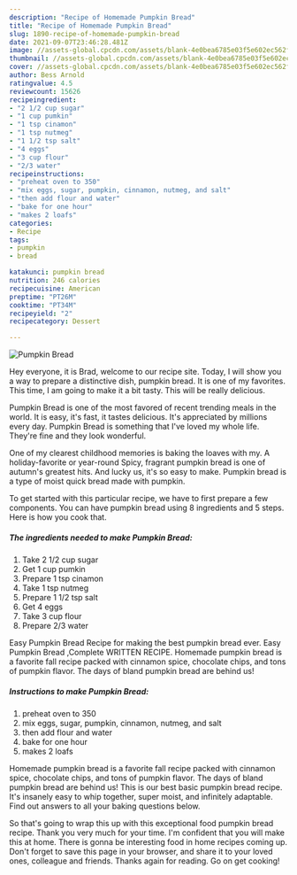 ```yaml
---
description: "Recipe of Homemade Pumpkin Bread"
title: "Recipe of Homemade Pumpkin Bread"
slug: 1890-recipe-of-homemade-pumpkin-bread
date: 2021-09-07T23:46:28.481Z
image: //assets-global.cpcdn.com/assets/blank-4e0bea6785e03f5e602ec562f230caae08da540cada707380b4fe1bbebba43da.png
thumbnail: //assets-global.cpcdn.com/assets/blank-4e0bea6785e03f5e602ec562f230caae08da540cada707380b4fe1bbebba43da.png
cover: //assets-global.cpcdn.com/assets/blank-4e0bea6785e03f5e602ec562f230caae08da540cada707380b4fe1bbebba43da.png
author: Bess Arnold
ratingvalue: 4.5
reviewcount: 15626
recipeingredient:
- "2 1/2 cup sugar"
- "1 cup pumkin"
- "1 tsp cinamon"
- "1 tsp nutmeg"
- "1 1/2 tsp salt"
- "4 eggs"
- "3 cup flour"
- "2/3 water"
recipeinstructions:
- "preheat oven to 350"
- "mix eggs, sugar, pumpkin, cinnamon, nutmeg, and salt"
- "then add flour and water"
- "bake for one hour"
- "makes 2 loafs"
categories:
- Recipe
tags:
- pumpkin
- bread

katakunci: pumpkin bread 
nutrition: 246 calories
recipecuisine: American
preptime: "PT26M"
cooktime: "PT34M"
recipeyield: "2"
recipecategory: Dessert

---
```



![Pumpkin Bread](//assets-global.cpcdn.com/assets/blank-4e0bea6785e03f5e602ec562f230caae08da540cada707380b4fe1bbebba43da.png)

Hey everyone, it is Brad, welcome to our recipe site. Today, I will show you a way to prepare a distinctive dish, pumpkin bread. It is one of my favorites. This time, I am going to make it a bit tasty. This will be really delicious.

Pumpkin Bread is one of the most favored of recent trending meals in the world. It is easy, it's fast, it tastes delicious. It's appreciated by millions every day. Pumpkin Bread is something that I've loved my whole life. They're fine and they look wonderful.

One of my clearest childhood memories is baking the loaves with my. A holiday-favorite or year-round Spicy, fragrant pumpkin bread is one of autumn&#39;s greatest hits. And lucky us, it&#39;s so easy to make. Pumpkin bread is a type of moist quick bread made with pumpkin.


To get started with this particular recipe, we have to first prepare a few components. You can have pumpkin bread using 8 ingredients and 5 steps. Here is how you cook that.

<!--inarticleads1-->

##### The ingredients needed to make Pumpkin Bread:

1. Take 2 1/2 cup sugar
1. Get 1 cup pumkin
1. Prepare 1 tsp cinamon
1. Take 1 tsp nutmeg
1. Prepare 1 1/2 tsp salt
1. Get 4 eggs
1. Take 3 cup flour
1. Prepare 2/3 water


Easy Pumpkin Bread Recipe for making the best pumpkin bread ever. Easy Pumpkin Bread ,Complete WRITTEN RECIPE. Homemade pumpkin bread is a favorite fall recipe packed with cinnamon spice, chocolate chips, and tons of pumpkin flavor. The days of bland pumpkin bread are behind us! 

<!--inarticleads2-->

##### Instructions to make Pumpkin Bread:

1. preheat oven to 350
1. mix eggs, sugar, pumpkin, cinnamon, nutmeg, and salt
1. then add flour and water
1. bake for one hour
1. makes 2 loafs


Homemade pumpkin bread is a favorite fall recipe packed with cinnamon spice, chocolate chips, and tons of pumpkin flavor. The days of bland pumpkin bread are behind us! This is our best basic pumpkin bread recipe. It&#39;s insanely easy to whip together, super moist, and infinitely adaptable. Find out answers to all your baking questions below. 

So that's going to wrap this up with this exceptional food pumpkin bread recipe. Thank you very much for your time. I'm confident that you will make this at home. There is gonna be interesting food in home recipes coming up. Don't forget to save this page in your browser, and share it to your loved ones, colleague and friends. Thanks again for reading. Go on get cooking!
